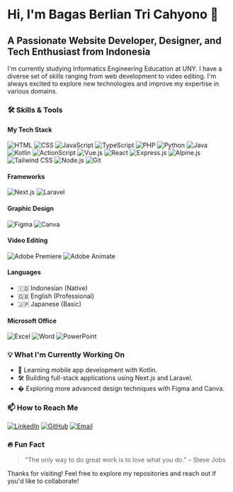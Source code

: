 # Hi, I'm Bagas Berlian Tri Cahyono 👋

## A Passionate Website Developer, Designer, and Tech Enthusiast from Indonesia

I'm currently studying Informatics Engineering Education at UNY. I have a diverse set of skills ranging from web development to video editing. I'm always excited to explore new technologies and improve my expertise in various domains.

### 🛠️ Skills & Tools

#### My Tech Stack
![HTML](https://img.shields.io/badge/-HTML-E34F26?logo=html5&logoColor=white&style=for-the-badge)
![CSS](https://img.shields.io/badge/-CSS-1572B6?logo=css3&logoColor=white&style=for-the-badge)
![JavaScript](https://img.shields.io/badge/-JavaScript-F7DF1E?logo=javascript&logoColor=black&style=for-the-badge)
![TypeScript](https://img.shields.io/badge/-TypeScript-007ACC?logo=typescript&logoColor=white&style=for-the-badge)
![PHP](https://img.shields.io/badge/-PHP-777BB4?logo=php&logoColor=white&style=for-the-badge)
![Python](https://img.shields.io/badge/-Python-3776AB?logo=python&logoColor=white&style=for-the-badge)
![Java](https://img.shields.io/badge/-Java-007396?logo=java&logoColor=white&style=for-the-badge)
![Kotlin](https://img.shields.io/badge/-Kotlin-0095D5?logo=kotlin&logoColor=white&style=for-the-badge)
![ActionScript](https://img.shields.io/badge/-ActionScript-FF4500?logo=adobe&logoColor=white&style=for-the-badge)
![Vue.js](https://img.shields.io/badge/-Vue.js-4FC08D?logo=vue.js&logoColor=white&style=for-the-badge)
![React](https://img.shields.io/badge/-React-61DAFB?logo=react&logoColor=black&style=for-the-badge)
![Express.js](https://img.shields.io/badge/-Express.js-000000?logo=express&logoColor=white&style=for-the-badge)
![Alpine.js](https://img.shields.io/badge/-Alpine.js-8BC0D0?logo=alpine.js&logoColor=black&style=for-the-badge)
![Tailwind CSS](https://img.shields.io/badge/-Tailwind%20CSS-06B6D4?logo=tailwindcss&logoColor=white&style=for-the-badge)
![Node.js](https://img.shields.io/badge/-Node.js-339933?logo=node.js&logoColor=white&style=for-the-badge)
![Git](https://img.shields.io/badge/-Git-F05032?logo=git&logoColor=white&style=for-the-badge)

#### Frameworks
![Next.js](https://img.shields.io/badge/-Next.js-000000?logo=next.js&logoColor=white&style=for-the-badge)
![Laravel](https://img.shields.io/badge/-Laravel-FF2D20?logo=laravel&logoColor=white&style=for-the-badge)

#### Graphic Design
![Figma](https://img.shields.io/badge/-Figma-F24E1E?logo=figma&logoColor=white&style=for-the-badge)
![Canva](https://img.shields.io/badge/-Canva-00C4CC?logo=canva&logoColor=white&style=for-the-badge)

#### Video Editing
![Adobe Premiere](https://img.shields.io/badge/-Adobe%20Premiere-9999FF?logo=adobepremiere&logoColor=white&style=for-the-badge)
![Adobe Animate](https://img.shields.io/badge/-Adobe%20Animate-FF0000?logo=adobeanimate&logoColor=white&style=for-the-badge)

#### Languages
- 🇮🇩 Indonesian (Native)  
- 🇬🇧 English (Professional)  
- 🇯🇵 Japanese (Basic)

#### Microsoft Office
![Excel](https://img.shields.io/badge/-Excel-217346?logo=microsoftexcel&logoColor=white&style=for-the-badge)
![Word](https://img.shields.io/badge/-Word-2B579A?logo=microsoftword&logoColor=white&style=for-the-badge)
![PowerPoint](https://img.shields.io/badge/-PowerPoint-B7472A?logo=microsoftpowerpoint&logoColor=white&style=for-the-badge)

### 💡 What I'm Currently Working On
- 🌱 Learning mobile app development with Kotlin.
- 🛠 Building full-stack applications using Next.js and Laravel.
- � Exploring more advanced design techniques with Figma and Canva.

### 📫 How to Reach Me
[![LinkedIn](https://img.shields.io/badge/-LinkedIn-0077B5?logo=linkedin&logoColor=white&style=for-the-badge)](https://linkedin.com/in/bagas-berlian-tri-cahyono-00a9782a9)
[![GitHub](https://img.shields.io/badge/-GitHub-181717?logo=github&logoColor=white&style=for-the-badge)](https://github.com/BagasBerlian)
[![Email](https://img.shields.io/badge/Email-D14836?logo=gmail&logoColor=white&style=for-the-badge)](mailto:bagasberlian.2022@student.uny.ac.id@gmail.com)

### 🔥 Fun Fact
> "The only way to do great work is to love what you do." – Steve Jobs

Thanks for visiting! Feel free to explore my repositories and reach out if you'd like to collaborate!
